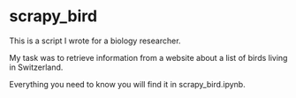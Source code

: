 # scrapy_bird
This is a script I wrote for a biology researcher. 

My task was to retrieve information from a website about a list of birds living in Switzerland.

Everything you need to know you will find it in scrapy_bird.ipynb.

